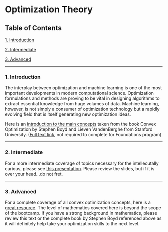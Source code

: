 # Optimization Theory

## Table of Contents
[1. Introduction](#section-a)

[2. Intermediate](#section-b)

[3. Advanced](#section-c)

---

### <a name="section-a"></a>1. Introduction

The interplay between optimization and machine learning is one of the most important developments in modern computational science. Optimization formulations and methods are proving to be vital in designing algorithms to extract essential knowledge from huge volumes of data. Machine learning, however, is not simply a consumer of optimization technology but a rapidly evolving field that is itself generating new optimization ideas.

Here is an [introduction to the main concepts](resources/optimization_intro.pdf) taken from the book Convex Optimization by Stephen Boyd and Lieven VandenBerghe from Stanford University. ([Full text link](http://stanford.edu/~boyd/cvxbook/), not required to complete for Foundations program)

---

### <a name="section-b"></a>2. Intermediate

For a more intermediate coverage of topics necessary for the intellecutally curious, please see [this presentation](resources/optimization_short.pdf). Please review the slides, but if it is over your head...do not fret.

---

### <a name="section-c"></a>3. Advanced

For a complete coverage of all convex optimization concepts, here is a [great resource](optimization_long.pdf). The level of mathematics covered here is beyond the scope of the bootcamp. If you have a strong background in mathematics, please review this text or the complete book by Stephen Boyd referenced above as it will definitely help take your optimization skills to the next level.
